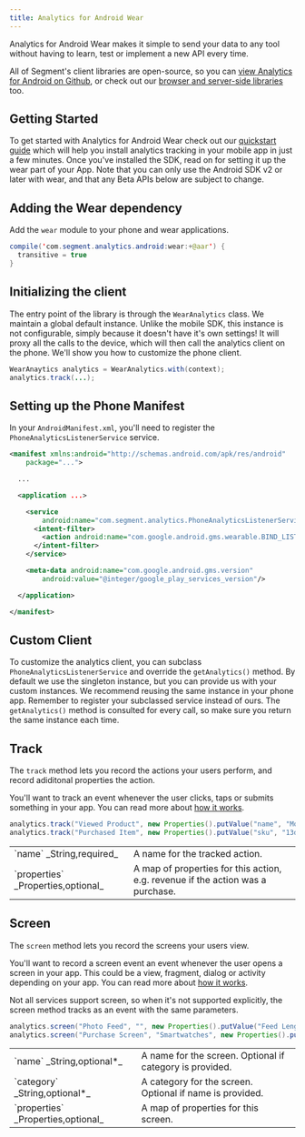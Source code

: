 ```yaml
---
title: Analytics for Android Wear
---
```


Analytics for Android Wear makes it simple to send your data to any tool without having to learn, test or implement a new API every time.

All of Segment's client libraries are open-source, so you can [view Analytics for Android on Github](https://github.com/segmentio/analytics-android), or check out our [browser and server-side libraries](/libraries) too.

## Getting Started

To get started with Analytics for Android Wear check out our [quickstart guide](/docs/connections/sources/catalog/libraries/mobile/android/quickstart/) which will help you install analytics tracking in your mobile app in just a few minutes. Once you've installed the SDK, read on for setting it up the wear part of your App. Note that you can only use the Android SDK v2 or later with wear, and that any Beta APIs below are subject to change.

## Adding the Wear dependency

Add the `wear` module to your phone and wear applications.

```java
compile('com.segment.analytics.android:wear:+@aar') {
  transitive = true
}
```

## Initializing the client

The entry point of the library is through the `WearAnalytics` class. We maintain a global default instance. Unlike the mobile SDK, this instance is not configurable, simply because it doesn't have it's own settings! It will proxy all the calls to the device, which will then call the analytics client on the phone. We'll show you how to customize the phone client.

```java
WearAnaytics analytics = WearAnalytics.with(context);
analytics.track(...);
```

## Setting up the Phone Manifest

In your `AndroidManifest.xml`, you'll need to register the `PhoneAnalyticsListenerService` service.

```xml
<manifest xmlns:android="http://schemas.android.com/apk/res/android"
    package="...">

  ...

  <application ...>

    <service
        android:name="com.segment.analytics.PhoneAnalyticsListenerService">
      <intent-filter>
        <action android:name="com.google.android.gms.wearable.BIND_LISTENER"/>
      </intent-filter>
    </service>

    <meta-data android:name="com.google.android.gms.version"
        android:value="@integer/google_play_services_version"/>

  </application>

</manifest>
```

## Custom Client

To customize the analytics client, you can subclass `PhoneAnalyticsListenerService` and override the `getAnalytics()` method. By default we use the singleton instance, but you can provide us with your custom instances. We recommend reusing the same instance in your phone app. Remember to register your subclassed service instead of ours.
The `getAnalytics()` method is consulted for every call, so make sure you return the same instance each time.

## Track

The `track` method lets you record the actions your users perform, and record adiditonal properties the action.

You'll want to track an event whenever the user clicks, taps or submits something in your app. You can read more about [how it works](/docs/connections/spec/track).

```java
analytics.track("Viewed Product", new Properties().putValue("name", "Moto 360"));
analytics.track("Purchased Item", new Properties().putValue("sku", "13d31").putRevenue(199.99));
```

<table class="api-table">
  <tr>
    <td>`name` _String,required_</td>
    <td>A name for the tracked action.</td>
  </tr>
  <tr>
    <td>`properties` _Properties,optional_</td>
    <td>A map of properties for this action, e.g. revenue if the action was a purchase.</td>
  </tr>
</table>

## Screen

The `screen` method lets you record the screens your users view.

You'll want to record a screen event an event whenever the user opens a screen in your app. This could be a view, fragment, dialog or activity depending on your app. You can read more about [how it works](/docs/connections/spec/screen).

Not all services support screen, so when it's not supported explicitly, the screen method tracks as an event with the same parameters.

```java
analytics.screen("Photo Feed", "", new Properties().putValue("Feed Length", "26"));
analytics.screen("Purchase Screen", "Smartwatches", new Properties().putValue("sku", "13d31"));
```

<table class="api-table">
  <tr>
    <td>`name` _String,optional*_</td>
    <td>A name for the screen. Optional if category is provided.</td>
  </tr>
  <tr>
    <td>`category` _String,optional*_</td>
    <td>A category for the screen. Optional if name is provided.</td>
  </tr>
  <tr>
    <td>`properties` _Properties,optional_</td>
    <td>A map of properties for this screen.</td>
  </tr>
</table>
